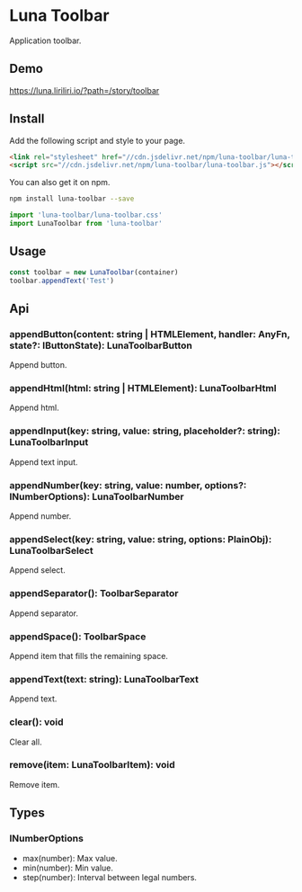 # Luna Toolbar

Application toolbar.

## Demo

https://luna.liriliri.io/?path=/story/toolbar

## Install

Add the following script and style to your page.

```html
<link rel="stylesheet" href="//cdn.jsdelivr.net/npm/luna-toolbar/luna-toolbar.css" />
<script src="//cdn.jsdelivr.net/npm/luna-toolbar/luna-toolbar.js"></script>
```

You can also get it on npm.

```bash
npm install luna-toolbar --save
```

```javascript
import 'luna-toolbar/luna-toolbar.css'
import LunaToolbar from 'luna-toolbar'
```

## Usage

```javascript
const toolbar = new LunaToolbar(container)
toolbar.appendText('Test')
```

## Api

### appendButton(content: string | HTMLElement, handler: AnyFn, state?: IButtonState): LunaToolbarButton

Append button.

### appendHtml(html: string | HTMLElement): LunaToolbarHtml

Append html.

### appendInput(key: string, value: string, placeholder?: string): LunaToolbarInput

Append text input.

### appendNumber(key: string, value: number, options?: INumberOptions): LunaToolbarNumber

Append number.

### appendSelect(key: string, value: string, options: PlainObj<string>): LunaToolbarSelect

Append select.

### appendSeparator(): ToolbarSeparator

Append separator.

### appendSpace(): ToolbarSpace

Append item that fills the remaining space.

### appendText(text: string): LunaToolbarText

Append text.

### clear(): void

Clear all.

### remove(item: LunaToolbarItem): void

Remove item.

## Types

### INumberOptions

* max(number): Max value.
* min(number): Min value.
* step(number): Interval between legal numbers.
